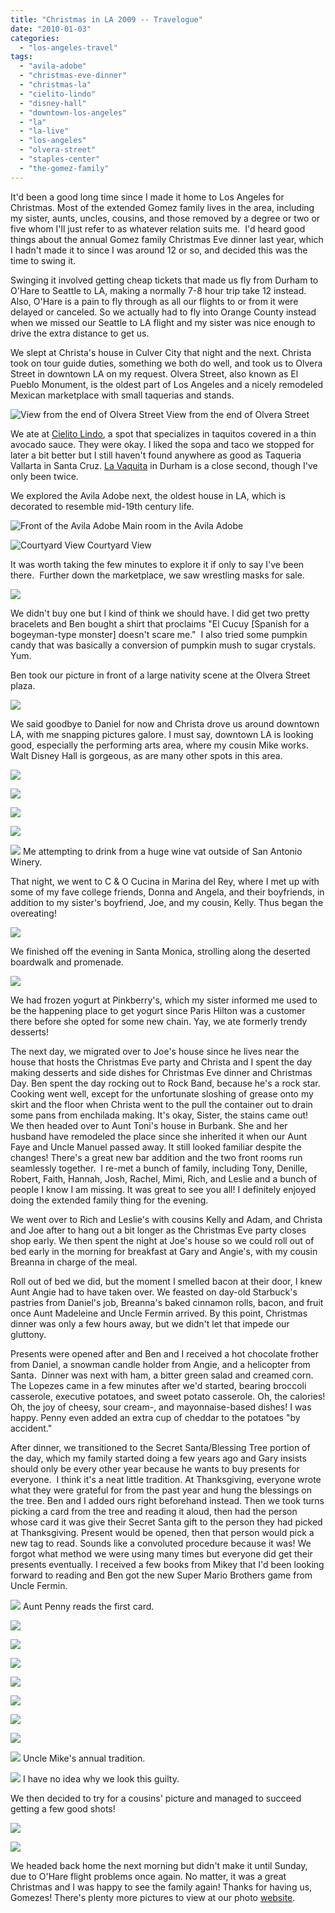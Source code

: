 ```yaml
---
title: "Christmas in LA 2009 -- Travelogue"
date: "2010-01-03"
categories:
  - "los-angeles-travel"
tags:
  - "avila-adobe"
  - "christmas-eve-dinner"
  - "christmas-la"
  - "cielito-lindo"
  - "disney-hall"
  - "downtown-los-angeles"
  - "la"
  - "la-live"
  - "los-angeles"
  - "olvera-street"
  - "staples-center"
  - "the-gomez-family"
---
```


It'd been a good long time since I made it home to Los Angeles for Christmas. Most of the extended Gomez family lives in the area, including my sister, aunts, uncles, cousins, and those removed by a degree or two or five whom I'll just refer to as whatever relation suits me.  I'd heard good things about the annual Gomez family Christmas Eve dinner last year, which I hadn't made it to since I was around 12 or so, and decided this was the time to swing it.

Swinging it involved getting cheap tickets that made us fly from Durham to O'Hare to Seattle to LA, making a normally 7-8 hour trip take 12 instead. Also, O'Hare is a pain to fly through as all our flights to or from it were delayed or canceled. So we actually had to fly into Orange County instead when we missed our Seattle to LA flight and my sister was nice enough to drive the extra distance to get us.

We slept at Christa's house in Culver City that night and the next. Christa took on tour guide duties, something we both do well, and took us to Olvera Street in downtown LA on my request. Olvera Street, also known as El Pueblo Monument, is the oldest part of Los Angeles and a nicely remodeled Mexican marketplace with small taquerias and stands.




<div class="caption">

![View from the end of Olvera Street](http://www.blastanova.com/photoalbum/Adventures/Christmas%20in%20LA%202009/christmasinla-011.jpg "View from the end of Olvera Street") View from the end of Olvera Street</div>


We ate at [Cielito Lindo](http://www.cielitolindo.org/), a spot that specializes in taquitos covered in a thin avocado sauce. They were okay. I liked the sopa and taco we stopped for later a bit better but I still haven't found anywhere as good as Taqueria Vallarta in Santa Cruz. [La Vaquita](http://lavaquitanc.com/) in Durham is a close second, though I've only been twice.

We explored the Avila Adobe next, the oldest house in LA, which is decorated to resemble mid-19th century life.




<div class="caption">

![Front of the Avila Adobe](http://www.blastanova.com/photoalbum/Adventures/Christmas%20in%20LA%202009/christmasinla-017.jpg) Main room in the Avila Adobe</div>





<div class="caption">

![Courtyard View](http://www.blastanova.com/photoalbum/Adventures/Christmas%20in%20LA%202009/christmasinla-021.jpg) Courtyard View</div>


It was worth taking the few minutes to explore it if only to say I've been there.  Further down the marketplace, we saw wrestling masks for sale.

![](http://www.blastanova.com/photoalbum/Adventures/Christmas%20in%20LA%202009/christmasinla-023.jpg)

We didn't buy one but I kind of think we should have. I did get two pretty bracelets and Ben bought a shirt that proclaims "El Cucuy \[Spanish for a bogeyman-type monster\] doesn't scare me."  I also tried some pumpkin candy that was basically a conversion of pumpkin mush to sugar crystals. Yum.

Ben took our picture in front of a large nativity scene at the Olvera Street plaza.

![](http://www.blastanova.com/photoalbum/Adventures/Christmas%20in%20LA%202009/christmasinla-026.jpg)

We said goodbye to Daniel for now and Christa drove us around downtown LA, with me snapping pictures galore. I must say, downtown LA is looking good, especially the performing arts area, where my cousin Mike works. Walt Disney Hall is gorgeous, as are many other spots in this area.

![](http://www.blastanova.com/photoalbum/Adventures/Christmas%20in%20LA%202009/christmasinla-041.jpg)

![](http://www.blastanova.com/photoalbum/Adventures/Christmas%20in%20LA%202009/christmasinla-051.jpg)

![](http://www.blastanova.com/photoalbum/Adventures/Christmas%20in%20LA%202009/christmasinla-055.jpg)

![](http://www.blastanova.com/photoalbum/Adventures/Christmas%20in%20LA%202009/christmasinla-065.jpg)




<div class="caption">

![](http://www.blastanova.com/photoalbum/Adventures/Christmas%20in%20LA%202009/christmasinla-063.jpg) Me attempting to drink from a huge wine vat outside of San Antonio Winery.</div>


That night, we went to C & O Cucina in Marina del Rey, where I met up with some of my fave college friends, Donna and Angela, and their boyfriends, in addition to my sister's boyfriend, Joe, and my cousin, Kelly. Thus began the overeating!

![](http://www.blastanova.com/photoalbum/Adventures/Christmas%20in%20LA%202009/christmasinla-079.jpg)

We finished off the evening in Santa Monica, strolling along the deserted boardwalk and promenade.

![](http://www.blastanova.com/photoalbum/Adventures/Christmas%20in%20LA%202009/christmasinla-087.jpg)

We had frozen yogurt at Pinkberry's, which my sister informed me used to be the happening place to get yogurt since Paris Hilton was a customer there before she opted for some new chain. Yay, we ate formerly trendy desserts!

The next day, we migrated over to Joe's house since he lives near the house that hosts the Christmas Eve party and Christa and I spent the day making desserts and side dishes for Christmas Eve dinner and Christmas Day. Ben spent the day rocking out to Rock Band, because he's a rock star. Cooking went well, except for the unfortunate sloshing of grease onto my skirt and the floor when Christa went to the pull the container out to drain some pans from enchilada making. It's okay, Sister, the stains came out!  We then headed over to Aunt Toni's house in Burbank. She and her husband have remodeled the place since she inherited it when our Aunt Faye and Uncle Manuel passed away. It still looked familiar despite the changes! There's a great new bar addition and the two front rooms run seamlessly together.  I re-met a bunch of family, including Tony, Denille, Robert, Faith, Hannah, Josh, Rachel, Mimi, Rich, and Leslie and a bunch of people I know I am missing. It was great to see you all! I definitely enjoyed doing the extended family thing for the evening.

We went over to Rich and Leslie's with cousins Kelly and Adam, and Christa and Joe after to hang out a bit longer as the Christmas Eve party closes shop early. We then spent the night at Joe's house so we could roll out of bed early in the morning for breakfast at Gary and Angie's, with my cousin Breanna in charge of the meal.

Roll out of bed we did, but the moment I smelled bacon at their door, I knew Aunt Angie had to have taken over. We feasted on day-old Starbuck's pastries from Daniel's job, Breanna's baked cinnamon rolls, bacon, and fruit once Aunt Madeleine and Uncle Fermin arrived. By this point, Christmas dinner was only a few hours away, but we didn't let that impede our gluttony.

Presents were opened after and Ben and I received a hot chocolate frother from Daniel, a snowman candle holder from Angie, and a helicopter from Santa.  Dinner was next with ham, a bitter green salad and creamed corn. The Lopezes came in a few minutes after we'd started, bearing broccoli casserole, executive potatoes, and sweet potato casserole. Oh, the calories! Oh, the joy of cheesy, sour cream-, and mayonnaise-based dishes! I was happy. Penny even added an extra cup of cheddar to the potatoes "by accident."

After dinner, we transitioned to the Secret Santa/Blessing Tree portion of the day, which my family started doing a few years ago and Gary insists should only be every other year because he wants to buy presents for everyone.  I think it's a neat little tradition. At Thanksgiving, everyone wrote what they were grateful for from the past year and hung the blessings on the tree. Ben and I added ours right beforehand instead. Then we took turns picking a card from the tree and reading it aloud, then had the person whose card it was give their Secret Santa gift to the person they had picked at Thanksgiving. Present would be opened, then that person would pick a new tag to read. Sounds like a convoluted procedure because it was! We forgot what method we were using many times but everyone did get their presents eventually. I received a few books from Mikey that I'd been looking forward to reading and Ben got the new Super Mario Brothers game from Uncle Fermin.




<div class="caption">

![](http://www.blastanova.com/photoalbum/Adventures/Christmas%20in%20LA%202009/christmasinla-097.jpg) Aunt Penny reads the first card.</div>


![](http://www.blastanova.com/photoalbum/Adventures/Christmas%20in%20LA%202009/christmasinla-101.jpg)

![](http://www.blastanova.com/photoalbum/Adventures/Christmas%20in%20LA%202009/christmasinla-103.jpg)

![](http://www.blastanova.com/photoalbum/Adventures/Christmas%20in%20LA%202009/christmasinla-107.jpg)

![](http://www.blastanova.com/photoalbum/Adventures/Christmas%20in%20LA%202009/christmasinla-108.jpg)

![](http://www.blastanova.com/photoalbum/Adventures/Christmas%20in%20LA%202009/christmasinla-114.jpg)

![](http://www.blastanova.com/photoalbum/Adventures/Christmas%20in%20LA%202009/christmasinla-125.jpg)

![](http://www.blastanova.com/photoalbum/Adventures/Christmas%20in%20LA%202009/christmasinla-131.jpg)




<div class="caption">

![](http://www.blastanova.com/photoalbum/Adventures/Christmas%20in%20LA%202009/christmasinla-132.jpg) Uncle Mike's annual tradition.</div>





<div class="caption">

![](http://www.blastanova.com/photoalbum/Adventures/Christmas%20in%20LA%202009/christmasinla-134.jpg) I have no idea why we look this guilty.</div>


We then decided to try for a cousins' picture and managed to succeed getting a few good shots!

![](http://www.blastanova.com/photoalbum/Adventures/Christmas%20in%20LA%202009/christmasinla-147.jpg)

![](http://www.blastanova.com/photoalbum/Adventures/Christmas%20in%20LA%202009/christmasinla-150.jpg)

We headed back home the next morning but didn't make it until Sunday, due to O'Hare flight problems once again. No matter, it was a great Christmas and I was happy to see the family again! Thanks for having us, Gomezes! There's plenty more pictures to view at our photo [website](http://www.blastanova.com/photoalbum/index.html?path=Adventures/Christmas%20in%20LA%202009).
